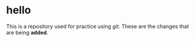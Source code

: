 # hello
This is a repository used for practice using _git_.
These are the changes that are being **added**.